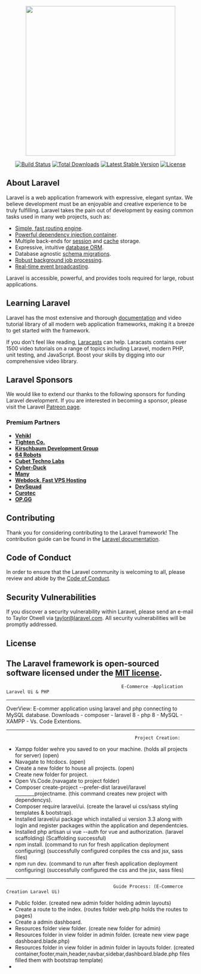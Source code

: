 <p align="center"><a href="https://laravel.com" target="_blank"><img src="https://raw.githubusercontent.com/laravel/art/master/logo-lockup/5%20SVG/2%20CMYK/1%20Full%20Color/laravel-logolockup-cmyk-red.svg" width="400"></a></p>

<p align="center">
<a href="https://travis-ci.org/laravel/framework"><img src="https://travis-ci.org/laravel/framework.svg" alt="Build Status"></a>
<a href="https://packagist.org/packages/laravel/framework"><img src="https://img.shields.io/packagist/dt/laravel/framework" alt="Total Downloads"></a>
<a href="https://packagist.org/packages/laravel/framework"><img src="https://img.shields.io/packagist/v/laravel/framework" alt="Latest Stable Version"></a>
<a href="https://packagist.org/packages/laravel/framework"><img src="https://img.shields.io/packagist/l/laravel/framework" alt="License"></a>
</p>

## About Laravel

Laravel is a web application framework with expressive, elegant syntax. We believe development must be an enjoyable and creative experience to be truly fulfilling. Laravel takes the pain out of development by easing common tasks used in many web projects, such as:

- [Simple, fast routing engine](https://laravel.com/docs/routing).
- [Powerful dependency injection container](https://laravel.com/docs/container).
- Multiple back-ends for [session](https://laravel.com/docs/session) and [cache](https://laravel.com/docs/cache) storage.
- Expressive, intuitive [database ORM](https://laravel.com/docs/eloquent).
- Database agnostic [schema migrations](https://laravel.com/docs/migrations).
- [Robust background job processing](https://laravel.com/docs/queues).
- [Real-time event broadcasting](https://laravel.com/docs/broadcasting).

Laravel is accessible, powerful, and provides tools required for large, robust applications.

## Learning Laravel

Laravel has the most extensive and thorough [documentation](https://laravel.com/docs) and video tutorial library of all modern web application frameworks, making it a breeze to get started with the framework.

If you don't feel like reading, [Laracasts](https://laracasts.com) can help. Laracasts contains over 1500 video tutorials on a range of topics including Laravel, modern PHP, unit testing, and JavaScript. Boost your skills by digging into our comprehensive video library.

## Laravel Sponsors

We would like to extend our thanks to the following sponsors for funding Laravel development. If you are interested in becoming a sponsor, please visit the Laravel [Patreon page](https://patreon.com/taylorotwell).

### Premium Partners

- **[Vehikl](https://vehikl.com/)**
- **[Tighten Co.](https://tighten.co)**
- **[Kirschbaum Development Group](https://kirschbaumdevelopment.com)**
- **[64 Robots](https://64robots.com)**
- **[Cubet Techno Labs](https://cubettech.com)**
- **[Cyber-Duck](https://cyber-duck.co.uk)**
- **[Many](https://www.many.co.uk)**
- **[Webdock, Fast VPS Hosting](https://www.webdock.io/en)**
- **[DevSquad](https://devsquad.com)**
- **[Curotec](https://www.curotec.com/services/technologies/laravel/)**
- **[OP.GG](https://op.gg)**

## Contributing

Thank you for considering contributing to the Laravel framework! The contribution guide can be found in the [Laravel documentation](https://laravel.com/docs/contributions).

## Code of Conduct

In order to ensure that the Laravel community is welcoming to all, please review and abide by the [Code of Conduct](https://laravel.com/docs/contributions#code-of-conduct).

## Security Vulnerabilities

If you discover a security vulnerability within Laravel, please send an e-mail to Taylor Otwell via [taylor@laravel.com](mailto:taylor@laravel.com). All security vulnerabilities will be promptly addressed.

## License

The Laravel framework is open-sourced software licensed under the [MIT license](https://opensource.org/licenses/MIT).
-----------------------------------------------------------------------------------------------------------------------------------------------------------------------------------
                                               E-Commerce -Application Laravel Ui & PHP 
___________________________________________________________________________________________________________________________________
OverView: 
E-commer application using laravel and php connecting to MySQL database.
Downloads - composer
          - laravel 8 
          - php 8
          - MySQL
          - XAMPP
          - Vs. Code Extentions.
________________________________________________________________________________________________________________________________________
                                                    Project Creation:

- Xampp folder wehre you saved to on your machine. (holds all projects for server) (open) 
- Navagate to htcdocs. (open)
- Create a new folder to house all projects. (open)
- Create new folder for project. 
- Open Vs.Code.(navagate to project folder)
- Composer create-project --prefer-dist laravel/laravel  ________projectname. (this command creates new project with dependencys).
- Composer require laravel/ui. (create the laravel ui css/sass styling templates & bootstrap).
- Installed laravel/ui package which installed ui version 3.3 along with login and register packages within the application and dependentcies.
- Installed php artisan ui vue --auth for vue and authorization. (laravel scaffolding) (Scaffolding successful)
- npm install. (command to run for fresh application deployment configuring) (successfully configured conpiles the css and jsx, sass files)
- npm run dev. (command to run after fresh application deployment configuring) (successfully configured the css and the jsx, sass files)
___________________________________________________________________________________________________________________________________________________________________________________
                                            Guide Process: (E-Commerce Creation Laravel Ui)
                    
- Public folder. (created new admin folder holding admin layouts)
- Create a route to the index. (routes folder web.php holds the routes to pages)
- Create a admin dashboard.
- Resources folder view folder. (create new folder for admin)
- Resources folder in view folder in admin folder. (create new view page dashboard.blade.php)
- Resources folder in view folder in admin folder in layouts folder. (created container,footer,main,header,navbar,sidebar,dashboard.blade.php files filled them with bootstrap template)
- 
